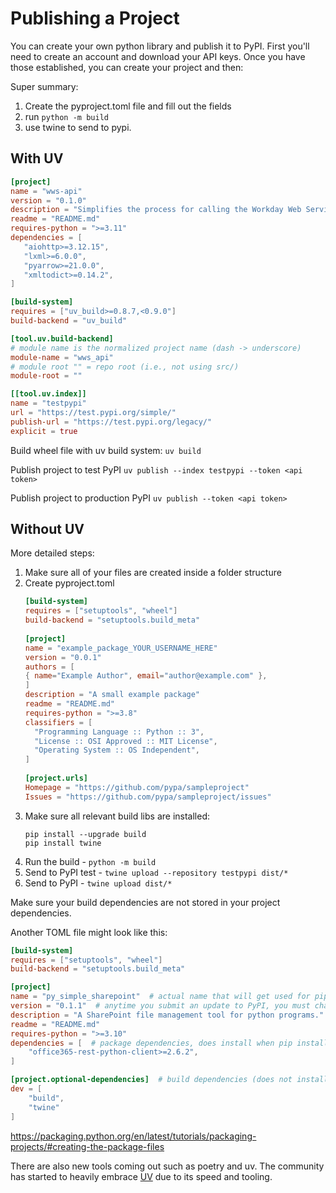 # Publishing a Project

You can create your own python library and publish it to PyPI. First you'll need to create an account and download
your API keys. Once you have those established, you can create your project and then:

Super summary:

1. Create the pyproject.toml file and fill out the fields 
2. run ``python -m build ``
3. use twine to send to pypi.


## With UV

```toml
[project]
name = "wws-api"
version = "0.1.0"
description = "Simplifies the process for calling the Workday Web Services API asyncronously."
readme = "README.md"
requires-python = ">=3.11"
dependencies = [
   "aiohttp>=3.12.15",
   "lxml>=6.0.0",
   "pyarrow>=21.0.0",
   "xmltodict>=0.14.2",
]

[build-system]
requires = ["uv_build>=0.8.7,<0.9.0"]
build-backend = "uv_build"

[tool.uv.build-backend]
# module name is the normalized project name (dash -> underscore)
module-name = "wws_api"
# module root "" = repo root (i.e., not using src/)
module-root = ""

[[tool.uv.index]]
name = "testpypi"
url = "https://test.pypi.org/simple/"
publish-url = "https://test.pypi.org/legacy/"
explicit = true
```

Build wheel file with uv build system:
``uv build``

Publish project to test PyPI
``uv publish --index testpypi --token <api token>``

Publish project to production PyPI
``uv publish --token <api token>``


## Without UV

More detailed steps:

1. Make sure all of your files are created inside a folder structure
2. Create pyproject.toml
   ```toml
   [build-system] 
   requires = ["setuptools", "wheel"] 
   build-backend = "setuptools.build_meta"
     
   [project]
   name = "example_package_YOUR_USERNAME_HERE"
   version = "0.0.1"
   authors = [
   { name="Example Author", email="author@example.com" },
   ]
   description = "A small example package"
   readme = "README.md"
   requires-python = ">=3.8"
   classifiers = [
     "Programming Language :: Python :: 3",
     "License :: OSI Approved :: MIT License",
     "Operating System :: OS Independent",
   ]
           
   [project.urls]
   Homepage = "https://github.com/pypa/sampleproject"
   Issues = "https://github.com/pypa/sampleproject/issues"
   ```
3. Make sure all relevant build libs are installed:
   ```
   pip install --upgrade build
   pip install twine
   ```
4. Run the build - ``python -m build``
5. Send to PyPI test - ``twine upload --repository testpypi dist/*``
6. Send to PyPI - ``twine upload dist/*``

Make sure your build dependencies are not stored in your project dependencies.

Another TOML file might look like this:

```toml
[build-system]
requires = ["setuptools", "wheel"]
build-backend = "setuptools.build_meta"

[project]
name = "py_simple_sharepoint"  # actual name that will get used for pip install.
version = "0.1.1"  # anytime you submit an update to PyPI, you must change the version.
description = "A SharePoint file management tool for python programs."
readme = "README.md"
requires-python = ">=3.10"
dependencies = [  # package dependencies, does install when pip installed
    "office365-rest-python-client>=2.6.2",
]

[project.optional-dependencies]  # build dependencies (does not install when pip installed)
dev = [
    "build",
    "twine"
]
```
	
https://packaging.python.org/en/latest/tutorials/packaging-projects/#creating-the-package-files

There are also new tools coming out such as poetry and uv. 
The community has started to heavily embrace [UV](https://astral.sh/blog/uv) due to its speed and tooling.
